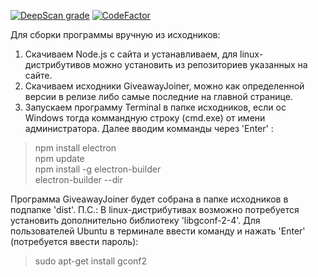 [![DeepScan grade](https://deepscan.io/api/teams/2928/projects/4373/branches/35596/badge/grade.svg)](https://deepscan.io/dashboard#view=project&tid=2928&pid=4373&bid=35596)
[![CodeFactor](https://www.codefactor.io/repository/github/pumpcin/giveawayjoiner/badge)](https://www.codefactor.io/repository/github/pumpcin/giveawayjoiner)
 
 Для сборки программы вручную из исходников:

  1. Скачиваем Node.js с сайта и устанавливаем, для linux-дистрибутивов можно установить из репозиториев указанных на сайте.
  2. Скачиваем исходники GiveawayJoiner, можно как определенной версии в релизе либо самые последние на главной странице.
  3. Запускаем программу Terminal в папке исходников, если ос Windows тогда коммандную строку (cmd.exe) от имени администратора. Далее вводим комманды через 'Enter' :
  >npm install electron                                  
  >npm update                                 
  >npm install -g electron-builder                   
  >electron-builder --dir                              
  
  Программа GiveawayJoiner будет собрана в папке исходников в подпапке 'dist'.
  П.С.: В linux-дистрибутивах возможно потребуется установить дополнительно библиотеку 'libgconf-2-4'. Для пользователей Ubuntu в терминале ввести команду и нажать 'Enter' (потребуется ввести пароль):
  >sudo apt-get install gconf2
